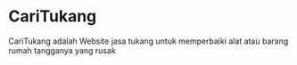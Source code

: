 # CariTukang
CariTukang adalah Website jasa tukang untuk memperbaiki alat atau barang rumah tangganya yang rusak

